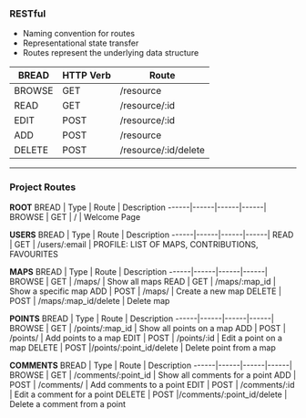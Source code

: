 ### RESTful
* Naming convention for routes
* Representational state transfer
* Routes represent the underlying data structure

BREAD | HTTP Verb| Route
---- | ---- | ---- 
BROWSE | GET | /resource
READ | GET | /resource/:id
EDIT | POST | /resource/:id
ADD | POST | /resource
DELETE | POST | /resource/:id/delete


------------------------------------
### Project Routes

**ROOT**
BREAD | Type | Route | Description
------|------|------|------|
BROWSE | GET | /  | Welcome Page

**USERS**
BREAD | Type | Route | Description
------|------|------|------|
READ | GET | /users/:email | PROFILE: LIST OF MAPS, CONTRIBUTIONS, FAVOURITES

**MAPS**
BREAD | Type | Route | Description
------|------|------|------|
BROWSE | GET | /maps/  | Show all maps
READ | GET | /maps/:map_id  | Show a specific map
ADD | POST | /maps/  | Create a new map
DELETE | POST | /maps/:map_id/delete   | Delete map

**POINTS**
BREAD | Type | Route | Description
------|------|------|------|
BROWSE | GET |  /points/:map_id  | Show all points on a map
ADD | POST |  /points/  | Add points to a map
EDIT | POST | /points/:id | Edit a point on a map
DELETE | POST |/points/:point_id/delete   | Delete point from a map

**COMMENTS**
BREAD | Type | Route | Description
------|------|------|------|
BROWSE | GET |  /comments/:point_id  | Show all comments for a point
ADD | POST |  /comments/  | Add comments to a point
EDIT | POST | /comments/:id | Edit a comment for a point
DELETE | POST |/comments/:point_id/delete   | Delete a comment from a point
